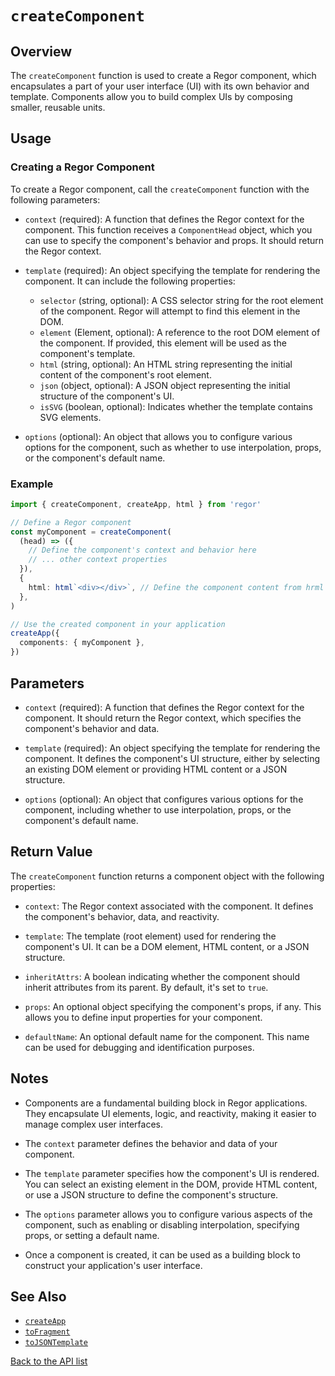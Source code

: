 # `createComponent`

## Overview

The `createComponent` function is used to create a Regor component, which encapsulates a part of your user interface (UI) with its own behavior and template. Components allow you to build complex UIs by composing smaller, reusable units.

## Usage

### Creating a Regor Component

To create a Regor component, call the `createComponent` function with the following parameters:

- `context` (required): A function that defines the Regor context for the component. This function receives a `ComponentHead` object, which you can use to specify the component's behavior and props. It should return the Regor context.

- `template` (required): An object specifying the template for rendering the component. It can include the following properties:

  - `selector` (string, optional): A CSS selector string for the root element of the component. Regor will attempt to find this element in the DOM.
  - `element` (Element, optional): A reference to the root DOM element of the component. If provided, this element will be used as the component's template.
  - `html` (string, optional): An HTML string representing the initial content of the component's root element.
  - `json` (object, optional): A JSON object representing the initial structure of the component's UI.
  - `isSVG` (boolean, optional): Indicates whether the template contains SVG elements.

- `options` (optional): An object that allows you to configure various options for the component, such as whether to use interpolation, props, or the component's default name.

### Example

```ts
import { createComponent, createApp, html } from 'regor'

// Define a Regor component
const myComponent = createComponent(
  (head) => ({
    // Define the component's context and behavior here
    // ... other context properties
  }),
  {
    html: html`<div></div>`, // Define the component content from hrml string
  },
)

// Use the created component in your application
createApp({
  components: { myComponent },
})
```

## Parameters

- `context` (required): A function that defines the Regor context for the component. It should return the Regor context, which specifies the component's behavior and data.

- `template` (required): An object specifying the template for rendering the component. It defines the component's UI structure, either by selecting an existing DOM element or providing HTML content or a JSON structure.

- `options` (optional): An object that configures various options for the component, including whether to use interpolation, props, or the component's default name.

## Return Value

The `createComponent` function returns a component object with the following properties:

- `context`: The Regor context associated with the component. It defines the component's behavior, data, and reactivity.

- `template`: The template (root element) used for rendering the component's UI. It can be a DOM element, HTML content, or a JSON structure.

- `inheritAttrs`: A boolean indicating whether the component should inherit attributes from its parent. By default, it's set to `true`.

- `props`: An optional object specifying the component's props, if any. This allows you to define input properties for your component.

- `defaultName`: An optional default name for the component. This name can be used for debugging and identification purposes.

## Notes

- Components are a fundamental building block in Regor applications. They encapsulate UI elements, logic, and reactivity, making it easier to manage complex user interfaces.

- The `context` parameter defines the behavior and data of your component.

- The `template` parameter specifies how the component's UI is rendered. You can select an existing element in the DOM, provide HTML content, or use a JSON structure to define the component's structure.

- The `options` parameter allows you to configure various aspects of the component, such as enabling or disabling interpolation, specifying props, or setting a default name.

- Once a component is created, it can be used as a building block to construct your application's user interface.

## See Also

- [`createApp`](createApp.md)
- [`toFragment`](toFragment.md)
- [`toJSONTemplate`](toJSONTemplate.md)

[Back to the API list](regor-api.md)
